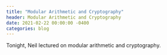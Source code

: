 ```yaml
---
title: "Modular Arithmetic and Cryptography"
header: Modular Arithmetic and Cryptography
date: 2021-02-22 00:00:00 -0400
categories: blog
---
```


Tonight, Neil lectured on modular arithmetic and cryptography.
